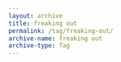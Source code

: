 ```yaml
---
layout: archive
title: freaking out
permalink: /tag/freaking-out/
archive-name: freaking out
archive-type: Tag
---
```

